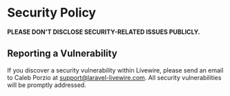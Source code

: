 # Security Policy

**PLEASE DON'T DISCLOSE SECURITY-RELATED ISSUES PUBLICLY.**

## Reporting a Vulnerability

If you discover a security vulnerability within Livewire, please send an email to Caleb Porzio at support@laravel-livewire.com. All security vulnerabilities will be promptly addressed.
